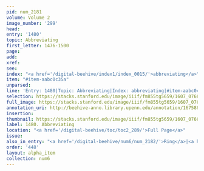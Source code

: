 ```yaml
---
pid: num_2181
volume: Volume 2
image_number: '299'
head:
entry: '1480'
topic: Abbreviating
first_letter: 1476-1500
page:
add:
xref:
see:
index: "<a href='/digital-beehive/index1/index_0015/'>abbreviating</a>"
item: "#item-aabc0c35a"
unparsed:
line: 'Entry: 1480|Topic: Abbreviating|Index: abbreviating|#item-aabc0c35a'
selection: https://stacks.stanford.edu/image/iiif/fm855tg5659/1607_0766/398,3913,2884,409/full/0/default.jpg
full_image: https://stacks.stanford.edu/image/iiif/fm855tg5659/1607_0766/full/full/0/default.jpg
annotation_uri: http://beehive-anno.library.upenn.edu/annotation/1675881255086
insertion:
thumbnail: https://stacks.stanford.edu/image/iiif/fm855tg5659/1607_0766/398,3913,600,180/250,/0/default.jpg
label: 1480. Abbreviating
location: "<a href='/digital-beehive/toc/toc2_289/'>Full Page</a>"
issue:
also_in_entry: "<a href='/digital-beehive/num6/num_2182/'>Ring</a>|<a href='/digital-beehive/num6/num_2183/'>Cider</a>"
order: '448'
layout: alpha_item
collection: num6
---
```

